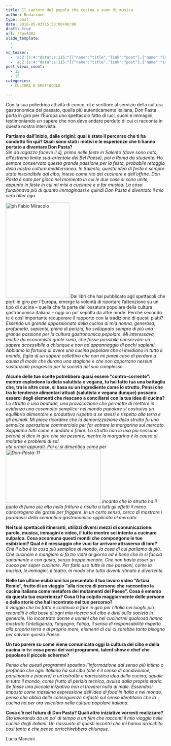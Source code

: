 ```yaml
---
title: Il cantore del popolo che cucina a suon di musica
author: Redazione
type: post
date: 2016-05-03T15:53:00+00:00
draft: true
url: /?p=4382
slide_template:
  - 
  - 
vc_teaser:
  - 'a:2:{s:4:"data";s:115:"[{"name":"title","link":"post"},{"name":"image","image":"featured","link":"none"},{"name":"text","mode":"excerpt"}]";s:7:"bgcolor";s:0:"";}'
  - 'a:2:{s:4:"data";s:115:"[{"name":"title","link":"post"},{"name":"image","image":"featured","link":"none"},{"name":"text","mode":"excerpt"}]";s:7:"bgcolor";s:0:"";}'
post_views_count:
  - 15
  - 15
categories:
  - CULTURA E SPETTACOLO

---
```

Con la sua poliedrica attività di cuoco, dj e scrittore al servizio della cultura gastronomica del passato, quella più autenticamente italiana, Don Pasta porta in giro per l&#8217;Europa uno spettacolo fatto di luci, suoni e immagini, testimoniando un sapere che non deve andare perduto di cui ci racconta in questa nostra intervista.

**Partiamo dall&#8217;inizio, dalle origini: qual è stato il percorso che ti ha condotto fin qui? Quali sono stati i motivi e le esperienze che ti hanno portato a diventare Don Pasta?**  
_Sin da ragazzo facevo il dj, prima nelle feste in Salento (dove sono nato, all&#8217;estremo limite sud-orientale del Bel Paese), poi a Roma da studente. Ho sempre conservato questa grande passione per la festa, probabile retaggio della nostra cultura mediterranea. In Salento, questa idea di festa è sempre stata inscindibile dal cibo, inteso come rito del cucinare e dell&#8217;offrire. Don Pasta è nato per gioco nel momento in cui le due cose si sono unite, appunto in feste in cui mi misi a cucinare e a far musica. La cosa funzionava più di quanto immaginassi e quindi Don Pasta è diventato il mio vero alter ego._

<img decoding="async" loading="lazy" class="size-medium wp-image-4378 alignleft" src="https://progressonline.it/wp-content/uploads/ph-Fabio-Miracolo-200x300.jpg" alt="ph Fabio Miracolo" width="200" height="300" /> Dai libri che hai pubblicato agli spettacoli che porti in giro per l&#8217;Europa, emerge la volontà di riportare l&#8217;attenzione su un tipo di cucina &#8211; quella che fa parte dell&#8217;ossatura popolare della cultura gastronomica italiana &#8211; oggi un po&#8217; sepolta da altre mode. Perché secondo te è così importante recuperare il rapporto con la tradizione di questi piatti?  
_Essendo un grande appassionato della cucina di mia nonna, generosa, profumata, sapiente, piena di perizia, ho sviluppato sempre di più una grande passione per la cultura gastronomica popolare. Mi interessava, anche da economista quale sono, che fosse possibile conservare un sapere accessibile a chiunque e non ad appannaggio di pochi sapienti. Abbiamo la fortuna di avere una cucina popolare che ci invidiano in tutto il mondo, figlia di un sapere collettivo che non mi pareil caso di perdere a causa di mode che durano una stagione e che non apportano nessun sostanziale progresso per la società nel suo complesso._

**Alcune delle tue scelte potrebbero quasi essere “contro-corrente”: mentre esplodono la dieta salutista e vegana, tu hai fatto tua una battaglia che, tra le altre cose, si basa su un ingrediente come lo strutto. Pensi che tra le tendenze alimentari attuali (salutista e vegana dunque) possano esserci degli elementi che riescano a conciliarsi con la tua idea di cucina?**  
_Lo strutto è una boutade, una provocazione che permette di mettere in evidenza una cosamolto semplice: nel mondo popolare si costruiva un equilibrio alimentare e produttivo rispetto a se stessi e rispetto alla terra e gli animali. Mi piace ricordare che la demonizzazione dello strutto fu una semplice operazione commerciale per far entrare la margarina sul mercato. Sappiamo tutti come è andata a finire. Lo strutto non lo usa più nessuno perché si dice in giro che sia pesante, mentre la margarina è la causa di malattie e problemi di sal  
ute ormai appurati. Poi ci si dimentica come per<img decoding="async" loading="lazy" class="size-medium wp-image-4377 alignright" src="https://progressonline.it/wp-content/uploads/Don-Pasta-11-300x169.jpg" alt="Don-Pasta-11" width="300" height="169" /> incanto che lo strutto ha il punto di fumo più alto nella frittura e risulta a tutti gli effetti il meno cancerogeno dei grassi per friggere. In un certo senso, cerco di mostrare i paradossi della semantica gastronomica applicata al mercato._

**Nei tuoi spettacoli itineranti, utilizzi diversi mezzi di comunicazione: parole, musica, immagini e video, il tutto mentre sei intento a cucinare sulpalco. Cosa accomuna questi mondi che compongono le tue esibizioni? Qual è il messaggio che vuoi far arrivare attraverso di loro?**  
_Che il cibo è la cosa più semplice al mondo, la cosa di cui parliamo di più. Che cucinare e mangiare si fa tre volte al giorno ed è bene che lo si faccia sanamente e con gusto, senza troppe menate. Che non basta esser un cuoco per saper cucinare. Per farlo uso tutte le mie passioni, come la musica, le immagini, il teatro, in modo che tutto diventi ritmato e divertente._

**Nelle tue ultime esibizioni hai presentato il tuo lavoro video “Artusi Remix”, frutto di un viaggio “alla ricerca di persone che raccontino la cucina italiana come metafora dei mutamenti del Paese”. Cosa è emerso da questa tua esperienza? Cosa ti ha colpito maggiormente delle persone e delle storie che hai incontrato nel tuo percorso?**  
_Il viaggio che ho fatto e continuo a fare in giro per l&#8217;Italia nei luoghi più reconditi è alla base di ogni mia ricerca sul cibo e direi sulla società in generale. Ho incontrato donne e uomini che nel cucinarmi qualcosa hanno mostrato l&#8217;intelligenza, l&#8217;ingegno, l&#8217;etica, il senso di responsabilità rispetto alla propria terra e al proprio mare, elementi di cui ci sarebbe tanto bisogno per salvare questo Paese._

**Un tuo parere su come viene comunicata oggi la cultura del cibo e della cucina in tv: cosa pensi dei vari programmi, talent show e chef che popolano il piccolo schermo?**

_Penso che questi programmi spostino l&#8217;informazione dal senso più intimo o profondo che ogni italiano ha sul cibo (che è il senso di condivisione, parsimonia e piacere) a un&#8217;astratta e narcisistica idea della cucina, uguale in tutto il mondo, come frutto di perizia tecnica, avulsa dalla propria storia. Se fosse una piccola iniziativa non ci troverei nulla di male. Essendosi imposta come massima espressione dell&#8217;idea di food in Italia e nel mondo, penso che abbia delle conseguenze nefaste sul senso identitario che la cucina ha per ora veicolato nella cultura popolare italiana._

**Cosa c&#8217;è nel futuro di Don Pasta? Quali altre iniziative vorresti realizzare?**  
_Sto lavorando da un po&#8217; di tempo a un film che racconti il mio viaggio nelle cucine degli italiani. Un riassunto di questi incontri che mi hanno arricchito così tanto e che penso arricchirebbero chiunque._

Lucia Mancini